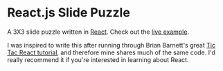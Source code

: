 React.js Slide Puzzle
====================

A 3X3 slide puzzle written in [React](http://facebook.github.io/react/). Check out the [live example](http://henleyedition.com/reactjs-slide-puzzle/).

I was inspired to write this after running through Brian Barnett's great [Tic Tac React tutorial](http://w.brianbar.net/2014/08/tic-tac-react-part-1/), and therefore mine shares much of the same code. I'd really recommend it if you're interested in learning about React.
